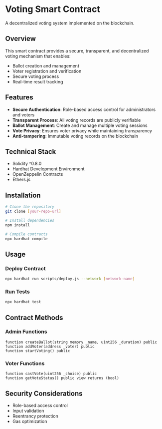 # Voting Smart Contract

A decentralized voting system implemented on the blockchain.

## Overview

This smart contract provides a secure, transparent, and decentralized voting mechanism that enables:
- Ballot creation and management
- Voter registration and verification
- Secure voting process
- Real-time result tracking

## Features

- **Secure Authentication**: Role-based access control for administrators and voters
- **Transparent Process**: All voting records are publicly verifiable
- **Ballot Management**: Create and manage multiple voting sessions
- **Vote Privacy**: Ensures voter privacy while maintaining transparency
- **Anti-tampering**: Immutable voting records on the blockchain

## Technical Stack

- Solidity ^0.8.0
- Hardhat Development Environment
- OpenZeppelin Contracts
- Ethers.js

## Installation

```bash
# Clone the repository
git clone [your-repo-url]

# Install dependencies
npm install

# Compile contracts
npx hardhat compile
```

## Usage

### Deploy Contract

```bash
npx hardhat run scripts/deploy.js --network [network-name]
```

### Run Tests

```bash
npx hardhat test
```

## Contract Methods

### Admin Functions

```solidity
function createBallot(string memory _name, uint256 _duration) public
function addVoter(address _voter) public
function startVoting() public
```

### Voter Functions

```solidity
function castVote(uint256 _choice) public
function getVoteStatus() public view returns (bool)
```

## Security Considerations

- Role-based access control
- Input validation
- Reentrancy protection
- Gas optimization

